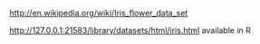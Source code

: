 
http://en.wikipedia.org/wiki/Iris_flower_data_set

http://127.0.0.1:21583/library/datasets/html/iris.html
available in R

